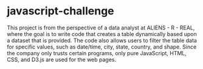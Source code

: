 # javascript-challenge

This project is from the perspective of a data analyst at ALIENS - R - REAL, where the goal is to write code that creates a table dynamically based upon a dataset that is provided. The code also allows users to filter the table data for specific values, such as date/time, city, state, country, and shape. Since the company only trusts certain programs, only pure JavaScript, HTML, CSS, and D3.js are used for the web pages. 
